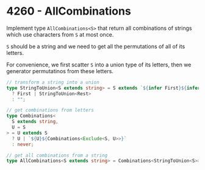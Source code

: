# 4260 - AllCombinations

Implement type `AllCombinations<S>` that return all combinations of strings which use characters from `S` at most once.

`S` should be a string and we need to get all the permutations of all of its letters.

For convenience, we first scatter `S` into a union type of its letters, then we generator permutatinos from these letters.

```typescript
// transform a string into a union
type StringToUnion<S extends string> = S extends `${infer First}${infer Rest}`
  ? First | StringToUnion<Rest>
  : "";
```

```typescript
// get combinations from letters
type Combinations<
  S extends string,
  U = S
> = U extends S
  ? U | `${U}${Combinations<Exclude<S, U>>}`
  : never;
```

```typescript
// get all combinations from a string
type AllCombinations<S extends string> = Combinations<StringToUnion<S>>;
```
